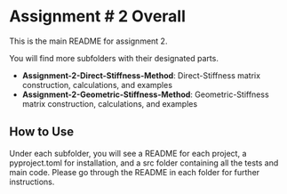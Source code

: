 # Assignment # 2 Overall

This is the main README for assignment 2.

You will find more subfolders with their designated parts.
- **Assignment-2-Direct-Stiffness-Method**: Direct-Stiffness matrix construction, calculations, and examples
- **Assignment-2-Geometric-Stiffness-Method**: Geometric-Stiffness matrix construction, calculations, and examples

## How to Use

Under each subfolder, you will see a README for each project, a pyproject.toml for installation, and a src folder containing all the tests and main code. Please go through the README in each folder for further instructions.
